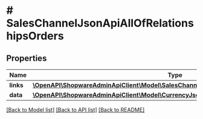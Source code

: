 # # SalesChannelJsonApiAllOfRelationshipsOrders

## Properties

Name | Type | Description | Notes
------------ | ------------- | ------------- | -------------
**links** | [**\OpenAPI\ShopwareAdminApiClient\Model\SalesChannelJsonApiAllOfRelationshipsOrdersLinks**](SalesChannelJsonApiAllOfRelationshipsOrdersLinks.md) |  | [optional]
**data** | [**\OpenAPI\ShopwareAdminApiClient\Model\CurrencyJsonApiAllOfRelationshipsOrdersData[]**](CurrencyJsonApiAllOfRelationshipsOrdersData.md) |  | [optional]

[[Back to Model list]](../../README.md#models) [[Back to API list]](../../README.md#endpoints) [[Back to README]](../../README.md)

